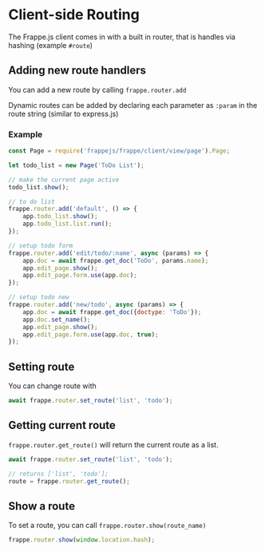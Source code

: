 # Client-side Routing

The Frappe.js client comes in with a built in router, that is handles via hashing (example `#route`)

## Adding new route handlers

You can add a new route by calling `frappe.router.add`

Dynamic routes can be added by declaring each parameter as `:param` in the route string (similar to express.js)

### Example

```js
const Page = require('frappejs/frappe/client/view/page').Page;

let todo_list = new Page('ToDo List');

// make the current page active
todo_list.show();
```


```js
// to do list
frappe.router.add('default', () => {
	app.todo_list.show();
	app.todo_list.list.run();
});

// setup todo form
frappe.router.add('edit/todo/:name', async (params) => {
	app.doc = await frappe.get_doc('ToDo', params.name);
	app.edit_page.show();
	app.edit_page.form.use(app.doc);
});

// setup todo new
frappe.router.add('new/todo', async (params) => {
	app.doc = await frappe.get_doc({doctype: 'ToDo'});
	app.doc.set_name();
	app.edit_page.show();
	app.edit_page.form.use(app.doc, true);
});
```

## Setting route

You can change route with

```js
await frappe.router.set_route('list', 'todo');
```

## Getting current route

`frappe.router.get_route()` will return the current route as a list.

```js
await frappe.router.set_route('list', 'todo');

// returns ['list', 'todo'];
route = frappe.router.get_route();
```

## Show a route

To set a route, you can call `frappe.router.show(route_name)`

```js
frappe.router.show(window.location.hash);
```